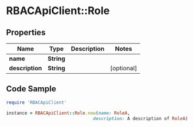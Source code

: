 # RBACApiClient::Role

## Properties

Name | Type | Description | Notes
------------ | ------------- | ------------- | -------------
**name** | **String** |  | 
**description** | **String** |  | [optional] 

## Code Sample

```ruby
require 'RBACApiClient'

instance = RBACApiClient::Role.new(name: RoleA,
                                 description: A description of RoleA)
```



